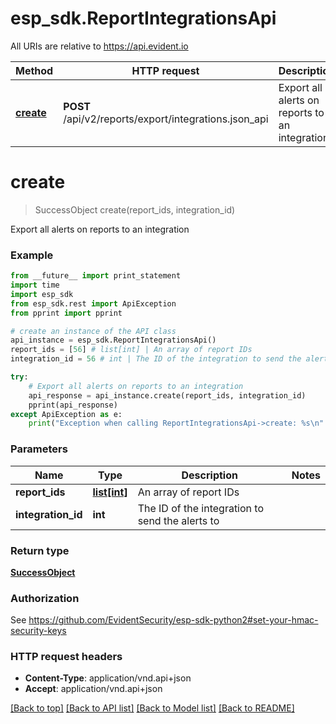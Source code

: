 # esp_sdk.ReportIntegrationsApi

All URIs are relative to https://api.evident.io

Method | HTTP request | Description
------------- | ------------- | -------------
[**create**](ReportIntegrationsApi.md#create) | **POST** /api/v2/reports/export/integrations.json_api | Export all alerts on reports to an integration


# **create**
> SuccessObject create(report_ids, integration_id)

Export all alerts on reports to an integration

### Example 
```python
from __future__ import print_statement
import time
import esp_sdk
from esp_sdk.rest import ApiException
from pprint import pprint

# create an instance of the API class
api_instance = esp_sdk.ReportIntegrationsApi()
report_ids = [56] # list[int] | An array of report IDs
integration_id = 56 # int | The ID of the integration to send the alerts to

try: 
    # Export all alerts on reports to an integration
    api_response = api_instance.create(report_ids, integration_id)
    pprint(api_response)
except ApiException as e:
    print("Exception when calling ReportIntegrationsApi->create: %s\n" % e)
```

### Parameters

Name | Type | Description  | Notes
------------- | ------------- | ------------- | -------------
 **report_ids** | [**list[int]**](int.md)| An array of report IDs | 
 **integration_id** | **int**| The ID of the integration to send the alerts to | 

### Return type

[**SuccessObject**](SuccessObject.md)

### Authorization

See https://github.com/EvidentSecurity/esp-sdk-python2#set-your-hmac-security-keys

### HTTP request headers

 - **Content-Type**: application/vnd.api+json
 - **Accept**: application/vnd.api+json

[[Back to top]](#) [[Back to API list]](../README.md#documentation-for-api-endpoints) [[Back to Model list]](../README.md#documentation-for-models) [[Back to README]](../README.md)

